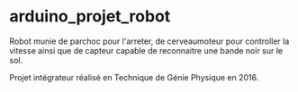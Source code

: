 # arduino_projet_robot
Robot munie de parchoc pour l'arreter, de cerveaumoteur pour 
controller la vitesse ainsi que de capteur capable de reconnaitre une 
bande noir sur le sol.


Projet intégrateur réalisé en Technique de Génie Physique en 2016.

